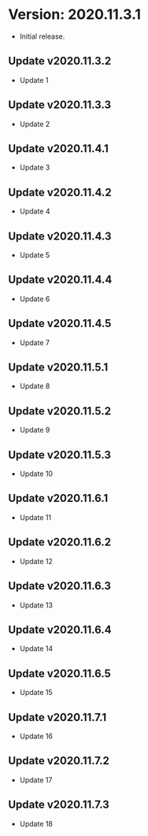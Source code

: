 # Version: 2020.11.3.1
- Initial release.

## Update v2020.11.3.2
- Update 1

## Update v2020.11.3.3
- Update 2

## Update v2020.11.4.1
- Update 3

## Update v2020.11.4.2
- Update 4

## Update v2020.11.4.3
- Update 5

## Update v2020.11.4.4
- Update 6

## Update v2020.11.4.5
- Update 7

## Update v2020.11.5.1
- Update 8

## Update v2020.11.5.2
- Update 9

## Update v2020.11.5.3
- Update 10

## Update v2020.11.6.1
- Update 11

## Update v2020.11.6.2
- Update 12

## Update v2020.11.6.3
- Update 13

## Update v2020.11.6.4
- Update 14

## Update v2020.11.6.5
- Update 15

## Update v2020.11.7.1
- Update 16

## Update v2020.11.7.2
- Update 17

## Update v2020.11.7.3
- Update 18
